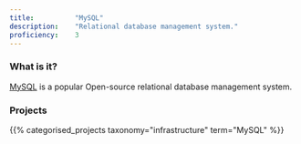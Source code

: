 ```yaml
---
title: 			"MySQL"
description: 	"Relational database management system."
proficiency:	3
---
```


### What is it?
[MySQL](https://www.mysql.com/) is a popular Open-source relational database management system.

### Projects
{{% categorised_projects taxonomy="infrastructure" term="MySQL" %}}